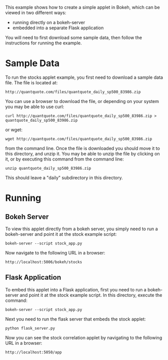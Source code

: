 
This example shows how to create a simple applet in Bokeh, which can
be viewed in two different ways:

* running directly on a bokeh-server
* embedded into a separate Flask application

You will need to first download some sample data, then follow the
instructions for running the example.

Sample Data
============

To run the stocks applet example, you first need to download a sample data
file. The file is located at:

    http://quantquote.com/files/quantquote_daily_sp500_83986.zip

You can use a browser to download the file, or depending on your system you
may be able to use curl:

    curl http://quantquote.com/files/quantquote_daily_sp500_83986.zip > quantquote_daily_sp500_83986.zip

or wget:

    wget http://quantquote.com/files/quantquote_daily_sp500_83986.zip

from the command line. Once the file is downloaded you should move it
to this directory, and unzip it. You may be able to unzip the file by
clicking on it, or by executing this command from the command line:

    unzip quantquote_daily_sp500_83986.zip

This should leave a "daily" subdirectory in this directory.

Running
=======

Bokeh Server
------------

To view this applet directly from a bokeh server, you simply need to
run a bokeh-server and point it at the stock example script:

    bokeh-server --script stock_app.py

Now navigate to the following URL in a browser:

    http://localhost:5006/bokeh/stocks

Flask Application
-----------------

To embed this applet into a Flask application, first you need to run
a bokeh-server and point it at the stock example script. In this
directory, execute the command:

    bokeh-server --script stock_app.py

Next you need to run the flask server that embeds the stock applet:

    python flask_server.py

Now you can see the stock correlation applet by navigating to the following
URL in a browser:

    http://localhost:5050/app

